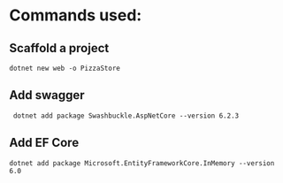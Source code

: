 # Commands used:
## Scaffold a project
`` dotnet new web -o PizzaStore ``
## Add swagger
`` dotnet add package Swashbuckle.AspNetCore --version 6.2.3``
## Add EF Core
`` dotnet add package Microsoft.EntityFrameworkCore.InMemory --version 6.0 ``
